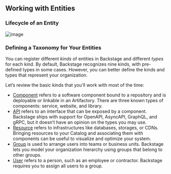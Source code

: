 ## Working with Entities

### Lifecycle of an Entity

![image](https://user-images.githubusercontent.com/13553866/209671624-a8b630cf-2083-41a6-8cfd-eff244d2af39.png)

### Defining a Taxonomy for Your Entities

You can register different  _kinds_  of entities in Backstage and different  _types_  for each kind. By default, Backstage recognizes nine kinds, with pre-defined types in some cases. However, you can better define the kinds and types that represent your organization.

Let’s review the basic kinds that you’ll work with most of the time:

   -   [Component](https://backstage.io/docs/features/software-catalog/descriptor-format#kind-component)  refers to a software component bound to a repository and is deployable or linkable in an Artifactory. There are three known types of components: service, website, and library.
   -   [API](https://backstage.io/docs/features/software-catalog/descriptor-format#kind-api)  refers to an interface that can be exposed by a component. Backstage ships with support for OpenAPI, AsyncAPI, GraphQL, and gRPC, but it doesn’t have an opinion on the types you may use.
   -   [Resource](https://backstage.io/docs/features/software-catalog/descriptor-format#kind-resource)  refers to infrastructures like databases, storages, or CDNs. Bringing resources to your Catalog and associating them with components can be useful to visualize and optimize your system.
   -   [Group](https://backstage.io/docs/features/software-catalog/descriptor-format#kind-group)  is used to arrange users into teams or business units. Backstage lets you model your organization hierarchy using groups that belong to other groups.
   -   [User](https://backstage.io/docs/features/software-catalog/descriptor-format#kind-user)  refers to a person, such as an employee or contractor. Backstage requires you to assign all users to a group.
